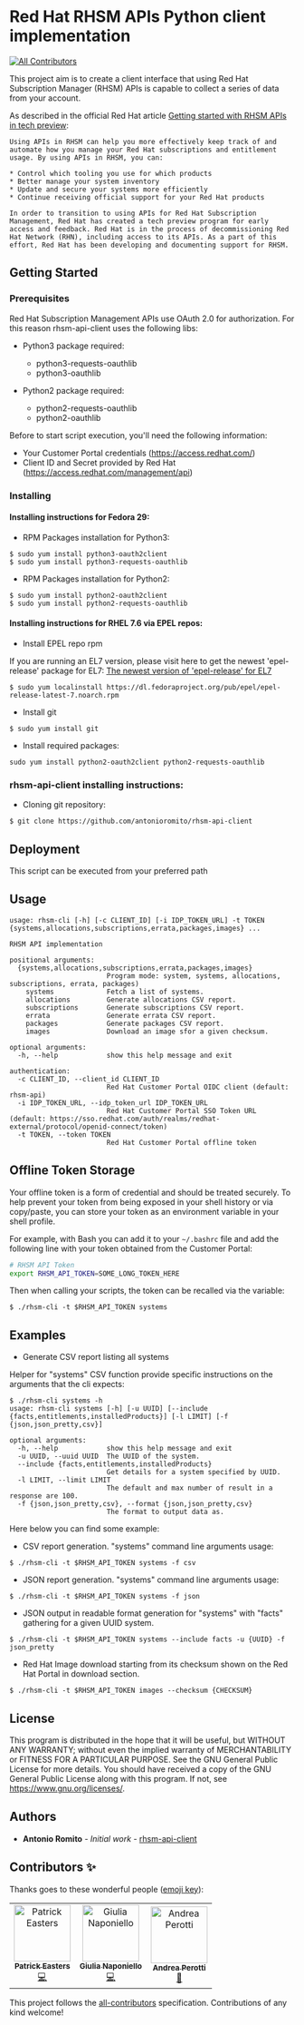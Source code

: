 # Red Hat RHSM APIs Python client implementation 
[![All Contributors](https://img.shields.io/badge/all_contributors-3-orange.svg?style=flat-square)](#contributors)

This project aim is to create a client interface that using Red Hat Subscription Manager (RHSM) APIs is capable to collect a series of data from your account. 

As described in the official Red Hat article [Getting started with RHSM APIs in tech preview](https://access.redhat.com/articles/3626371):

```
Using APIs in RHSM can help you more effectively keep track of and automate how you manage your Red Hat subscriptions and entitlement usage. By using APIs in RHSM, you can:

* Control which tooling you use for which products
* Better manage your system inventory
* Update and secure your systems more efficiently
* Continue receiving official support for your Red Hat products

In order to transition to using APIs for Red Hat Subscription Management, Red Hat has created a tech preview program for early access and feedback. Red Hat is in the process of decommissioning Red Hat Network (RHN), including access to its APIs. As a part of this effort, Red Hat has been developing and documenting support for RHSM.
```

## Getting Started

### Prerequisites

Red Hat Subscription Management APIs use OAuth 2.0 for authorization. For this reason rhsm-api-client uses the following libs:

* Python3 package required:

    * python3-requests-oauthlib
    * python3-oauthlib
    
* Python2 package required:

    * python2-requests-oauthlib
    * python2-oauthlib

Before to start script execution, you'll need the following information:

* Your Customer Portal credentials (https://access.redhat.com/)
* Client ID and Secret provided by Red Hat (https://access.redhat.com/management/api)
 

### Installing

#### Installing instructions for Fedora 29:

* RPM Packages installation for Python3:
```
$ sudo yum install python3-oauth2client
$ sudo yum install python3-requests-oauthlib
```

* RPM Packages installation for Python2:
```
$ sudo yum install python2-oauth2client
$ sudo yum install python2-requests-oauthlib
```
    
#### Installing instructions for RHEL 7.6 via EPEL repos:
       
* Install EPEL repo rpm
    
If you are running an EL7 version, please visit here to get the newest 'epel-release' package for EL7: [The newest version of 'epel-release' for EL7](https://dl.fedoraproject.org/pub/epel/epel-release-latest-7.noarch.rpm)

```
$ sudo yum localinstall https://dl.fedoraproject.org/pub/epel/epel-release-latest-7.noarch.rpm
```
    
* Install git
    
```
$ sudo yum install git
```

* Install required packages:

```
sudo yum install python2-oauth2client python2-requests-oauthlib
```

### rhsm-api-client installing instructions:

* Cloning git repository:
```
$ git clone https://github.com/antonioromito/rhsm-api-client
```  
  
## Deployment

This script can be executed from your preferred path

## Usage

```
usage: rhsm-cli [-h] [-c CLIENT_ID] [-i IDP_TOKEN_URL] -t TOKEN {systems,allocations,subscriptions,errata,packages,images} ...

RHSM API implementation

positional arguments:
  {systems,allocations,subscriptions,errata,packages,images}
                        Program mode: system, systems, allocations, subscriptions, errata, packages)
    systems             Fetch a list of systems.
    allocations         Generate allocations CSV report.
    subscriptions       Generate subscriptions CSV report.
    errata              Generate errata CSV report.
    packages            Generate packages CSV report.
    images              Download an image sfor a given checksum.

optional arguments:
  -h, --help            show this help message and exit

authentication:
  -c CLIENT_ID, --client_id CLIENT_ID
                        Red Hat Customer Portal OIDC client (default: rhsm-api)
  -i IDP_TOKEN_URL, --idp_token_url IDP_TOKEN_URL
                        Red Hat Customer Portal SSO Token URL (default: https://sso.redhat.com/auth/realms/redhat-external/protocol/openid-connect/token)
  -t TOKEN, --token TOKEN
                        Red Hat Customer Portal offline token
```

## Offline Token Storage

Your offline token is a form of credential and should be treated securely. To help prevent
your token from being exposed in your shell history or via copy/paste, you can store your token
as an environment variable in your shell profile.

For example, with Bash you can add it to your `~/.bashrc` file and add the following line
with your token obtained from the Customer Portal:

```bash
# RHSM API Token
export RHSM_API_TOKEN=SOME_LONG_TOKEN_HERE
```

Then when calling your scripts, the token can be recalled via the variable:
```
$ ./rhsm-cli -t $RHSM_API_TOKEN systems
```

## Examples

* Generate CSV report listing all systems

Helper for "systems" CSV function provide specific instructions on the arguments that the cli expects:

```
$ ./rhsm-cli systems -h
usage: rhsm-cli systems [-h] [-u UUID] [--include {facts,entitlements,installedProducts}] [-l LIMIT] [-f {json,json_pretty,csv}]

optional arguments:
  -h, --help            show this help message and exit
  -u UUID, --uuid UUID  The UUID of the system.
  --include {facts,entitlements,installedProducts}
                        Get details for a system specified by UUID.
  -l LIMIT, --limit LIMIT
                        The default and max number of result in a response are 100.
  -f {json,json_pretty,csv}, --format {json,json_pretty,csv}
                        The format to output data as.

```

Here below you can find some example:

* CSV report generation. "systems" command line arguments usage:

```
$ ./rhsm-cli -t $RHSM_API_TOKEN systems -f csv
```

* JSON report generation. "systems" command line arguments usage:

```
$ ./rhsm-cli -t $RHSM_API_TOKEN systems -f json
```

* JSON output in readable format generation for "systems" with "facts" gathering for a given UUID system.

```
$ ./rhsm-cli -t $RHSM_API_TOKEN systems --include facts -u {UUID} -f json_pretty
```

* Red Hat Image download starting from its checksum shown on the Red Hat Portal in download section.

```
$ ./rhsm-cli -t $RHSM_API_TOKEN images --checksum {CHECKSUM}
```


## License

This program is distributed in the hope that it will be useful, but WITHOUT ANY WARRANTY; without even the implied warranty of MERCHANTABILITY or FITNESS FOR A PARTICULAR PURPOSE.  See the  GNU General Public License for more details.
You should have received a copy of the GNU General Public License along with this program.  If not, see <https://www.gnu.org/licenses/>.

## Authors

* **Antonio Romito** - *Initial work* - [rhsm-api-client](https://github.com/antonioromito/rhsm-api-client)

## Contributors ✨

Thanks goes to these wonderful people ([emoji key](https://allcontributors.org/docs/en/emoji-key)):

<!-- ALL-CONTRIBUTORS-LIST:START - Do not remove or modify this section -->
<!-- prettier-ignore -->
<table>
  <tr>
    <td align="center"><a href="https://patrick.easte.rs"><img src="https://avatars2.githubusercontent.com/u/5381696?v=4" width="100px;" alt="Patrick Easters"/><br /><sub><b>Patrick Easters</b></sub></a><br /><a href="https://github.com/antonioromito/rhsm-api-client/commits?author=patrickeasters" title="Code">💻</a></td>
    <td align="center"><a href="https://github.com/gnaponie"><img src="https://avatars3.githubusercontent.com/u/35328841?v=4" width="100px;" alt="Giulia Naponiello"/><br /><sub><b>Giulia Naponiello</b></sub></a><br /><a href="https://github.com/antonioromito/rhsm-api-client/commits?author=gnaponie" title="Code">💻</a></td>
    <td align="center"><a href="https://github.com/andreamtp"><img src="https://avatars0.githubusercontent.com/u/5984832?v=4" width="100px;" alt="Andrea Perotti"/><br /><sub><b>Andrea Perotti</b></sub></a><br /><a href="#userTesting-andreamtp" title="User Testing">📓</a></td>
  </tr>
</table>

<!-- ALL-CONTRIBUTORS-LIST:END -->

This project follows the [all-contributors](https://github.com/all-contributors/all-contributors) specification. Contributions of any kind welcome!
